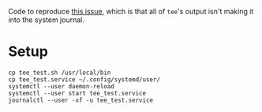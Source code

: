 Code to reproduce [this issue](https://serverfault.com/q/1081172/66928),
which is that all of `tee`'s output isn't making it into the system
journal.

# Setup

```
cp tee_test.sh /usr/local/bin
cp tee_test.service ~/.config/systemd/user/
systemctl --user daemon-reload
systemctl --user start tee_test.service
journalctl --user -xf -u tee_test.service
```
